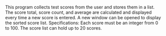 This program collects test scores from the user and stores them in a list.  The score total, score count, and average are calculated and displayed every time a new score is entered.  A new window can be opened to display the sorted score list.
Specifications: Each score must be an integer from 0 to 100.  The score list can hold up to 20 scores.
